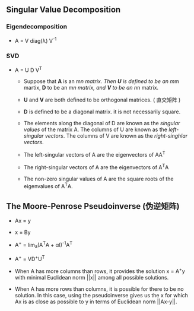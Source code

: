 ## Singular Value Decomposition

### Eigendecomposition

- A = V diag(&lambda;) V<sup>-1</sup>

### SVD

- A = U D V<sup>T</sup>

  - Suppose that **A** is an m*n matrix. Then **U** is defined to be an m*m martix, **D** to be an m*n matrix, and **V** to be an n*n matrix.

  - **U** and **V** are both defined to be orthogonal matrices. ( 直交矩阵 )

  - **D** is defined to be a diagonal matrix. it is not necessarily square.

  - The elements along the diagonal of D are known as the _singular values_ of the matrix A. The columns of U are known as the _left-singular vectors_. The columns of V are known as the _right-singhlar vectors_.

  - The left-singular vectors of A are the eigenvectors of AA<sup>T</sup>

  - The right-singular vectors of A are the eigenvectors of A<sup>T</sup>A

  - The non-zero singular values of A are the square roots of the eigenvalues of A<sup>T</sup>A.


## The Moore-Penrose Pseudoinverse (伪逆矩阵)

- Ax = y

- x = By

- A<sup>+</sup> = lim<sub>a</sub>(A<sup>T</sup>A + &alpha;I)<sup>-1</sup>A<sup>T</sup>

- A<sup>+</sup> = VD<sup>+</sup>U<sup>T</sup>

- When A has more columns than rows, it provides the solution x = A<sup>+</sup>y with minimal Euclidean norm \|\|x\|\| among all possible solutions.

- When A has more rows than columns, it is possible for there to be no solution. In this case, using the pseudoinverse gives us the x for which Ax is as close as possible to y in terms of Euclidean norm ||Ax-y||.

